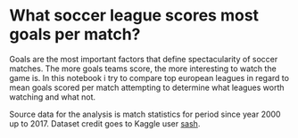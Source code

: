 # What soccer league scores most goals per match?
  
Goals are the most important factors that define spectacularity of soccer matches. The more goals teams score, the more interesting to watch the game is. In this notebook i try to compare top european leagues in regard to mean goals scored per match attempting to determine what leagues worth watching and what not.  
  
Source data for the analysis is match statistics for period since year 2000 up to 2017. Dataset credit goes to Kaggle user [sash](https://www.kaggle.com/sashchernuh/european-football).  
